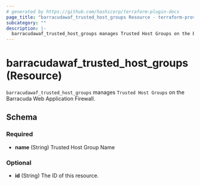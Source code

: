 ```yaml
---
# generated by https://github.com/hashicorp/terraform-plugin-docs
page_title: "barracudawaf_trusted_host_groups Resource - terraform-provider-barracudawaf"
subcategory: ""
description: |-
  barracudawaf_trusted_host_groups manages Trusted Host Groups on the Barracuda Web Application Firewall.
---
```


# barracudawaf_trusted_host_groups (Resource)

`barracudawaf_trusted_host_groups` manages `Trusted Host Groups` on the Barracuda Web Application Firewall.



<!-- schema generated by tfplugindocs -->
## Schema

### Required

- **name** (String) Trusted Host Group Name

### Optional

- **id** (String) The ID of this resource.


